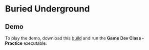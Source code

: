 # **Buried Underground**

## **Demo**

To play the demo, download this [build](https://github.com/Daveed3/CS4555Project/releases/tag/0.2) and run the **Game Dev Class - Practice** executable.